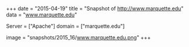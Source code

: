 
+++
date = "2015-04-19"
title = "Snapshot of http://www.marquette.edu"
data = "www.marquette.edu"

Server = ["Apache"]
domain = ["marquette.edu"]

  image = "snapshots/2015_16/www.marquette.edu.png"
+++
#
